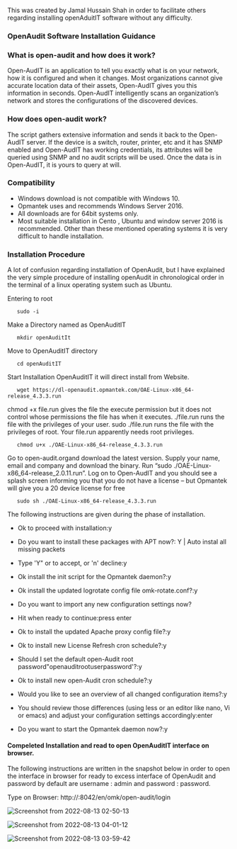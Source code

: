 This was created by Jamal Hussain Shah in order to facilitate others regarding installing openAduitIT software without any difficulty.

### OpenAudit Software Installation Guidance 
 
### What is open-audit and how does it work?

Open-AudIT is an application to tell you exactly what is on your network, how it is configured and when it changes. Most organizations cannot give accurate location data of their assets, Open-AudIT gives you this information in seconds. Open-AudIT intelligently scans an organization’s network and stores the configurations of the discovered devices.
 
### How does open-audit work?

The script gathers extensive information and sends it back to the Open-AudIT server. If the device is a switch, router, printer, etc and it has SNMP enabled and Open-AudIT has working credentials, its attributes will be queried using SNMP and no audit scripts will be used. Once the data is in Open-AudIT, it is yours to query at will.
 
### Compatibility

* Windows download is not compatible with Windows 10.
* Opmantek uses and recommends Windows Server 2016. 
* All downloads are for 64bit systems only.
* Most suitable installation in Cento , Ubuntu and window server 2016 is recommended. Other than these mentioned operating systems it is very difficult to handle installation. 

### Installation Procedure 

A lot of confusion regarding installation of OpenAudit,  but I have explained the very simple procedure of installing openAudit in chronological order in the terminal of a linux operating system such as Ubuntu.  
 
 Entering to root 
 
       sudo -i
     
 Make a Directory named as OpenAuditIT
 
       mkdir openAuditIt
     
 Move to OpenAuditIT directory
 
       cd openAuditIT
     
 Start Installation OpenAuditIT it will direct install from Website.
 
 
       wget https://dl-openaudit.opmantek.com/OAE-Linux-x86_64-release_4.3.3.run
       
     
chmod +x file.run gives the file the execute permission but it does not control whose permissions the file has when it executes. ./file.run runs the file with the privileges of your user. sudo ./file.run runs the file with the privileges of root. Your file.run apparently needs root privileges.
     
       chmod u+x ./OAE-Linux-x86_64-release_4.3.3.run
     
Go to open-audit.organd download the latest version. Supply your name, email and company and download the binary. Run “sudo ./OAE-Linux-x86_64-release_2.0.11.run”. Log on to Open-AudIT and you should see a splash screen informing you that you do not have a license – but Opmantek will give you a 20 device license for free
     
 
       sudo sh ./OAE-Linux-x86_64-release_4.3.3.run
 
 
The following instructions are given during the phase of installation. 
 
* Ok to proceed with installation:y

* Do you want to install these packages with APT now?: Y  | Auto instal  all missing packets
 
* Type 'Y" or <Enter> to accept, or 'n' decline:y
  
* Ok install the init script for the Opmantek daemon?:y
  
* Ok install the updated logrotate config file omk-rotate.conf?:y
  
* Do you want to import any new configuration settings now?
  
* Hit <Enter> when ready to continue:press enter
  
* Ok to install the updated Apache proxy config file?:y
  
* Ok to install new License Refresh cron schedule?:y
  
* Should I set the default open-Audit root password"openauditrootuserpassword'?:y
  
* Ok to install new open-Audit cron schedule?:y
  
* Would you like to see an overview of all changed configuration items?:y
  
* You should review those differences (using less or an editor like nano, Vi or emacs) and adjust your configuration settings accordingly:enter
  
* Do you want to start the Opmantek daemon now?:y
 
#### Compeleted Installation and read to open OpenAuditIT interface on browser. 


The following instructions are written in the snapshot below in order to open the interface in browser for ready to excess interface of OpenAudit  and password by default are username : admin and password : password. 
  
Type on Browser:  http://<IP address>:8042/en/omk/open-audit/login
 
 ![Screenshot from 2022-08-13 02-50-13](https://user-images.githubusercontent.com/95676591/184525428-043014fc-fdcc-4b53-b0b2-a6bdbd408414.png)

![Screenshot from 2022-08-13 04-01-12](https://user-images.githubusercontent.com/95676591/184525651-e195ef68-3b02-4b49-90e1-0ff4e4feb097.png)
 
 ![Screenshot from 2022-08-13 03-59-42](https://user-images.githubusercontent.com/95676591/184525676-2883e3aa-7907-4a84-ab57-154cbf55ed98.png)

